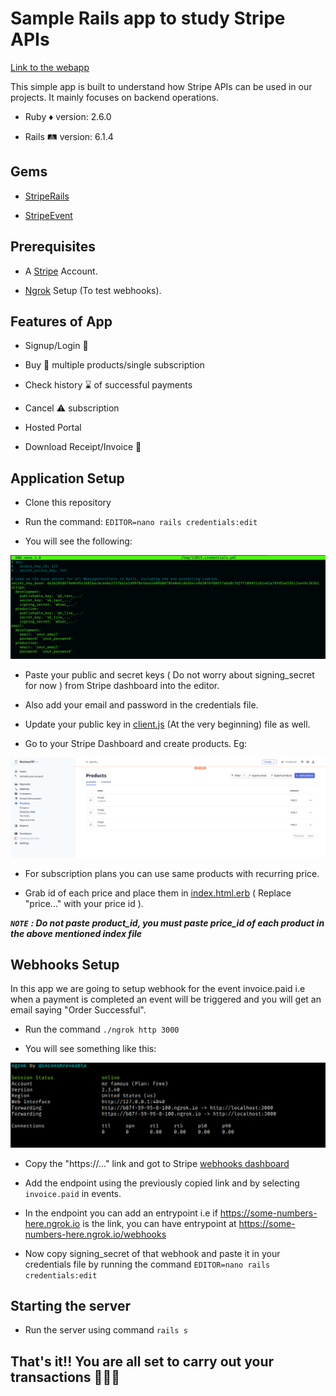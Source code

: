 # Sample Rails app to study Stripe APIs
[Link to the webapp](https://ruby-stripe-example.herokuapp.com/) 

This simple app is built to understand how Stripe APIs can be used in our projects. It mainly focuses on backend operations.

* Ruby :diamonds: version: 2.6.0

* Rails :railway_track: version: 6.1.4

## Gems

* [StripeRails](https://github.com/tansengming/stripe-rails)

* [StripeEvent](https://github.com/integrallis/stripe_event)

## Prerequisites

* A [Stripe](https://stripe.com/en-in) Account.

* [Ngrok](https://ngrok.com/download) Setup (To test webhooks).

## Features of App

* Signup/Login :closed_lock_with_key:

* Buy :shopping_cart: multiple products/single subscription

* Check history :hourglass: of successful payments

* Cancel :warning: subscription

* Hosted Portal

* Download Receipt/Invoice :receipt:

## Application Setup

* Clone this repository

* Run the command: `EDITOR=nano rails credentials:edit`

* You will see the following:

![Credentails](./images/credentials.png)

* Paste your public and secret keys ( Do not worry about signing_secret for now ) from Stripe dashboard into the editor.

* Also add your email and password in the credentials file.

* Update your public key in [client.js](./public/js/client.js) (At the very beginning) file as well.

* Go to your Stripe Dashboard and create products. Eg: 
 
![Products](./images/products.png)

* For subscription plans you can use same products with recurring price.

* Grab id of each price and place them in [index.html.erb](./app/views/welcome/index.html.erb) ( Replace "price..." with your price id ).

***`NOTE`** **: Do not paste product_id, you must paste price_id of each product in the above mentioned index file***

## Webhooks Setup

In this app we are going to setup webhook for the event invoice.paid i.e when a payment is completed an event will be triggered and you will get an email saying "Order Successful".


* Run the command `./ngrok http 3000`

* You will see something like this:

![ngrok](./images/ngrok.png)

* Copy the "https://..." link and got to Stripe [webhooks dashboard](https://dashboard.stripe.com/test/webhooks)

* Add the endpoint using the previously copied link and by selecting `invoice.paid` in events.

* In the endpoint you can add an entrypoint i.e if https://some-numbers-here.ngrok.io is the link, you can have entrypoint at https://some-numbers-here.ngrok.io/webhooks

* Now copy signing_secret of that webhook and paste it in your credentials file by running the command `EDITOR=nano rails credentials:edit`

## Starting the server

* Run the server using command `rails s`

## **That's it!! You are all set to carry out your transactions :tada::tada::tada:**
